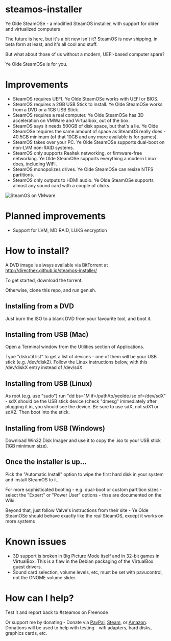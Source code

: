 steamos-installer
=================

Ye Olde SteamOSe - a modified SteamOS installer, with support for older and virtualized computers

The future is here, but it's a bit new isn't it?
SteamOS is now shipping, in beta form at least, and it's all cool and stuff.

But what about those of us without a modern, UEFI-based computer spare?

Ye Olde SteamOSe is for you.

Improvements
============
* SteamOS requires UEFI. Ye Olde SteamOSe works with UEFI or BIOS.
* SteamOS requires a 2GB USB Stick to install. Ye Olde SteamOSe works from a DVD or a 1GB USB Stick.
* SteamOS requires a real computer. Ye Olde SteamOSe has 3D acceleration on VMWare and Virtualbox, out of the box.
* SteamOS says it needs 500GB of disk space, but that's a lie. Ye Olde SteamOSe requires the same amount of space as SteamOS really does - 40.5GB minimum (of that 10GB and any more available is for games).
* SteamOS takes over your PC. Ye Olde SteamOSe supports dual-boot on non-LVM non-RAID systems.
* SteamOS only supports Realtek networking, or firmware-free networking. Ye Olde SteamOSe supports everything a modern Linux does, including WiFi.
* SteamOS monopolizes drives. Ye Olde SteamOSe can resize NTFS partitions.
* SteamOS only outputs to HDMI audio. Ye Olde SteamOSe supports almost any sound card with a couple of clicks.


![SteamOS on VMware](http://i.imgur.com/a3jnZ6r.png)

Planned improvements
====================
* Support for LVM, MD RAID, LUKS encryption

How to install?
===============
A DVD image is always available via BitTorrent at http://directhex.github.io/steamos-installer/

To get started, download the torrent.

Otherwise, clone this repo, and run gen.sh.

Installing from a DVD
---------------------
Just burn the ISO to a blank DVD from your favourite tool, and boot it.

Installing from USB (Mac)
-------------------------
Open a Terminal window from the Utilities section of Applications.

Type "diskutil list" to get a list of devices - one of them will be your USB stick (e.g. /dev/disk2). Follow the Linux instructions below, with this /dev/diskX entry instead of /dev/sdX

Installing from USB (Linux)
---------------------------
As root (e.g. use "sudo") run "dd bs=1M if=/path/to/yeolde.iso of=/dev/sdX" - sdX should be the USB stick device (check "dmesg" immediately after plugging it in, you should see the device. Be sure to use sdX, not sdX1 or sdX2. Then boot into the stick.

Installing from USB (Windows)
-----------------------------
Download Win32 Disk Imager and use it to copy the .iso to your USB stick (1GB minimum size).</p>

Once the installer is up...
---------------------------
Pick the "Automatic Install" option to wipe the first hard disk in your system and install SteamOS to it.

For more sophisticated booting - e.g. dual-boot or custom partition sizes - select the "Expert" or "Power User" options - thse are documented on the Wiki.

Beyond that, just follow Valve's instructions from their site - Ye Olde SteamOSe should behave exactly like the real SteamOS, except it works on more systems

Known issues
============
* 3D support is broken in Big Picture Mode itself and in 32-bit games in VirtualBox. This is a flaw in the Debian packaging of the VirtualBox guest drivers.
* Sound card selection, volume levels, etc, must be set with pavucontrol, not the GNOME volume slider.

How can I help?
===============
Test it and report back to #steamos on Freenode

Or support me by donating - Donate via [PayPal](https://www.paypal.com/cgi-bin/webscr?cmd=_s-xclick&hosted_button_id=888397), [Steam](http://steamcommunity.com/id/directhex/wishlist), or [Amazon](http://www.amazon.co.uk/wishlist/LN9AGFCAGAHR). Donations will be used to help with testing - wifi adapters, hard disks, graphics cards, etc.
